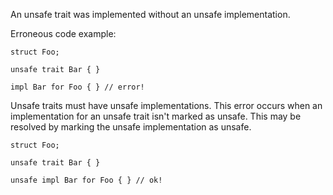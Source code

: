 An unsafe trait was implemented without an unsafe implementation.

Erroneous code example:

```compile_fail,E0200
struct Foo;

unsafe trait Bar { }

impl Bar for Foo { } // error!
```

Unsafe traits must have unsafe implementations. This error occurs when an
implementation for an unsafe trait isn't marked as unsafe. This may be resolved
by marking the unsafe implementation as unsafe.

```
struct Foo;

unsafe trait Bar { }

unsafe impl Bar for Foo { } // ok!
```
